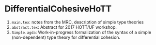 # DifferentialCohesiveHoTT

1. `main.tex`: notes from the MRC, description of simple type theories
2. `abstract.tex`: Abstract for 2017 HOTT/UF workshop.
3. `Simple.agda`: Work-in-progress formalization of the syntax of a simple (non-dependent) type theory for differential cohesion.
